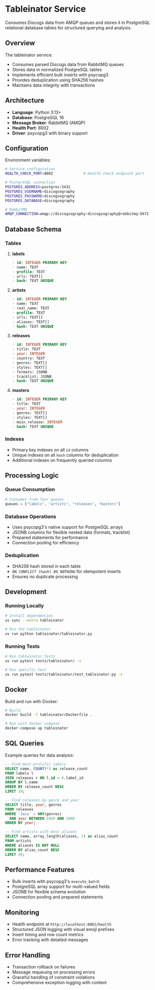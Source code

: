 # Tableinator Service

Consumes Discogs data from AMQP queues and stores it in PostgreSQL relational database tables for structured querying and analysis.

## Overview

The tableinator service:

- Consumes parsed Discogs data from RabbitMQ queues
- Stores data in normalized PostgreSQL tables
- Implements efficient bulk inserts with psycopg3
- Provides deduplication using SHA256 hashes
- Maintains data integrity with transactions

## Architecture

- **Language**: Python 3.13+
- **Database**: PostgreSQL 16
- **Message Broker**: RabbitMQ (AMQP)
- **Health Port**: 8002
- **Driver**: psycopg3 with binary support

## Configuration

Environment variables:

```bash
# Service configuration
HEALTH_CHECK_PORT=8002              # Health check endpoint port

# PostgreSQL connection
POSTGRES_ADDRESS=postgres:5432
POSTGRES_USERNAME=discogsography
POSTGRES_PASSWORD=discogsography
POSTGRES_DATABASE=discogsography

# RabbitMQ
AMQP_CONNECTION=amqp://discogsography:discogsography@rabbitmq:5672
```

## Database Schema

### Tables

1. **labels**

   ```sql
   - id: INTEGER PRIMARY KEY
   - name: TEXT
   - profile: TEXT
   - urls: TEXT[]
   - hash: TEXT UNIQUE
   ```

1. **artists**

   ```sql
   - id: INTEGER PRIMARY KEY
   - name: TEXT
   - real_name: TEXT
   - profile: TEXT
   - urls: TEXT[]
   - aliases: TEXT[]
   - hash: TEXT UNIQUE
   ```

1. **releases**

   ```sql
   - id: INTEGER PRIMARY KEY
   - title: TEXT
   - year: INTEGER
   - country: TEXT
   - genres: TEXT[]
   - styles: TEXT[]
   - formats: JSONB
   - tracklist: JSONB
   - hash: TEXT UNIQUE
   ```

1. **masters**

   ```sql
   - id: INTEGER PRIMARY KEY
   - title: TEXT
   - year: INTEGER
   - genres: TEXT[]
   - styles: TEXT[]
   - main_release: INTEGER
   - hash: TEXT UNIQUE
   ```

### Indexes

- Primary key indexes on all `id` columns
- Unique indexes on all `hash` columns for deduplication
- Additional indexes on frequently queried columns

## Processing Logic

### Queue Consumption

```python
# Consumes from four queues
queues = ["labels", "artists", "releases", "masters"]
```

### Database Operations

- Uses psycopg3's native support for PostgreSQL arrays
- JSONB columns for flexible nested data (formats, tracklist)
- Prepared statements for performance
- Connection pooling for efficiency

### Deduplication

- SHA256 hash stored in each table
- `ON CONFLICT (hash) DO NOTHING` for idempotent inserts
- Ensures no duplicate processing

## Development

### Running Locally

```bash
# Install dependencies
uv sync --extra tableinator

# Run the tableinator
uv run python tableinator/tableinator.py
```

### Running Tests

```bash
# Run tableinator tests
uv run pytest tests/tableinator/ -v

# Run specific test
uv run pytest tests/tableinator/test_tableinator.py -v
```

## Docker

Build and run with Docker:

```bash
# Build
docker build -f tableinator/Dockerfile .

# Run with docker-compose
docker-compose up tableinator
```

## SQL Queries

Example queries for data analysis:

```sql
-- Find most prolific labels
SELECT name, COUNT(*) as release_count
FROM labels l
JOIN releases r ON l.id = r.label_id
GROUP BY l.name
ORDER BY release_count DESC
LIMIT 10;

-- Find releases by genre and year
SELECT title, year, genres
FROM releases
WHERE 'Jazz' = ANY(genres)
  AND year BETWEEN 1950 AND 1960
ORDER BY year;

-- Find artists with most aliases
SELECT name, array_length(aliases, 1) as alias_count
FROM artists
WHERE aliases IS NOT NULL
ORDER BY alias_count DESC
LIMIT 20;
```

## Performance Features

- Bulk inserts with psycopg3's `execute_batch`
- PostgreSQL array support for multi-valued fields
- JSONB for flexible schema evolution
- Connection pooling and prepared statements

## Monitoring

- Health endpoint at `http://localhost:8002/health`
- Structured JSON logging with visual emoji prefixes
- Insert timing and row count metrics
- Error tracking with detailed messages

## Error Handling

- Transaction rollback on failures
- Message requeuing on processing errors
- Graceful handling of constraint violations
- Comprehensive exception logging with context
